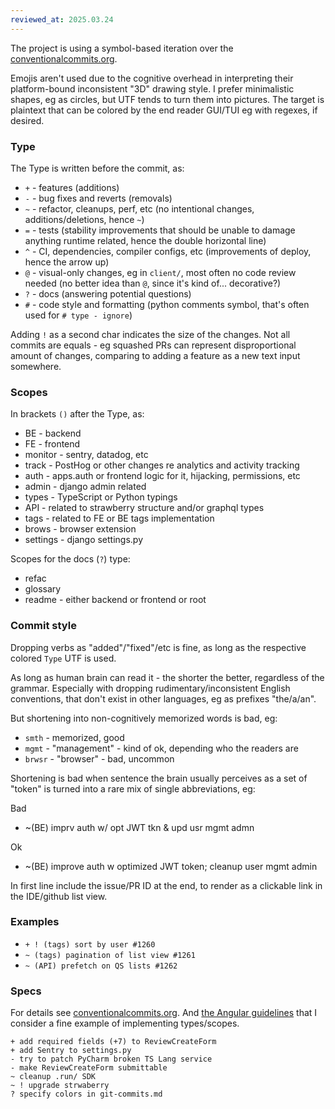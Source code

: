 ```yaml
---
reviewed_at: 2025.03.24
---
```


The project is using a symbol-based iteration over the [conventionalcommits.org](https://www.conventionalcommits.org).

Emojis aren't used due to the cognitive overhead in interpreting their platform-bound inconsistent "3D" drawing style. I prefer minimalistic shapes, eg as circles, but UTF tends to turn them into pictures. The target is plaintext that can be colored by the end reader GUI/TUI eg with regexes, if desired.

### Type

The Type is written before the commit, as:
- `+` - features (additions)
- `-` - bug fixes and reverts (removals)
- `~` - refactor, cleanups, perf, etc (no intentional changes, additions/deletions, hence `~`)
- `=` - tests (stability improvements that should be unable to damage anything runtime related, hence the double horizontal line)
- `^` - CI, dependencies, compiler configs, etc (improvements of deploy, hence the arrow up)
- `@` - visual-only changes, eg in `client/`, most often no code review needed (no better idea than `@`, since it's kind of... decorative?)
- `?` - docs (answering potential questions)
- `#` - code style and formatting (python comments symbol, that's often used for `# type - ignore`)

Adding `!` as a second char indicates the size of the changes. Not all commits are equals - eg squashed PRs can represent disproportional amount of changes, comparing to adding a feature as a new text input somewhere.

### Scopes

In brackets `()` after the Type, as:
- BE - backend
- FE - frontend
- monitor - sentry, datadog, etc
- track - PostHog or other changes re analytics and activity tracking
- auth - apps.auth or frontend logic for it, hijacking, permissions, etc
- admin - django admin related
- types - TypeScript or Python typings
- API - related to strawberry structure and/or graphql types
- tags - related to FE or BE tags implementation
- brows - browser extension
- settings - django settings.py

Scopes for the docs (`?`) type:
- refac
- glossary
- readme - either backend or frontend or root

### Commit style

Dropping verbs as "added"/"fixed"/etc is fine, as long as the respective colored `Type` UTF is used.

As long as human brain can read it - the shorter the better, regardless of the grammar.
Especially with dropping rudimentary/inconsistent English conventions, that don't exist in other languages, eg as prefixes "the/a/an".

But shortening into non-cognitively memorized words is bad, eg:
- `smth` - memorized, good
- `mgmt` - "management" - kind of ok, depending who the readers are
- `brwsr` - "browser" - bad, uncommon

Shortening is bad when sentence the brain usually perceives as a set of "token" is turned into a rare mix of single abbreviations, eg:

Bad
- ~(BE) imprv auth w/ opt JWT tkn & upd usr mgmt admn

Ok
- ~(BE) improve auth w optimized JWT token; cleanup user mgmt admin

In first line include the issue/PR ID at the end, to render as a clickable link in the IDE/github list view.

### Examples

- `+ ! (tags) sort by user #1260`
- `~ (tags) pagination of list view #1261`
- `~ (API) prefetch on QS lists #1262`

### Specs

For details see [conventionalcommits.org](https://www.conventionalcommits.org).
And [the Angular guidelines](https://github.com/angular/angular/blob/main/CONTRIBUTING.md#type) that
I consider a fine example of implementing types/scopes. 

```
+ add required fields (+7) to ReviewCreateForm
+ add Sentry to settings.py
- try to patch PyCharm broken TS Lang service
- make ReviewCreateForm submittable
~ cleanup .run/ SDK
~ ! upgrade strwaberry
? specify colors in git-commits.md
```
